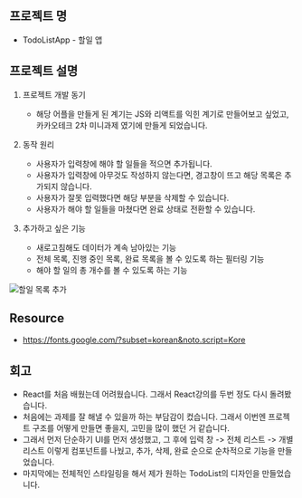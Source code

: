  ## 프로젝트 명
- TodoListApp - 할일 앱 

## 프로젝트 설명 
1. 프로젝트 개발 동기
   - 해당 어플을 만들게 된 계기는 JS와 리액트를 익힌 계기로 만들어보고 싶었고, 카카오테크 2차 미니과제 였기에 만들게 되었습니다.
    
2. 동작 원리
    - 사용자가 입력창에 해야 할 일들을 적으면 추가됩니다.
    - 사용자가 입력창에 아무것도 작성하지 않는다면, 경고창이 뜨고 해당 목록은 추가되지 않습니다.
    - 사용자가 잘못 입력했다면 해당 부분을 삭제할 수 있습니다.
    - 사용자가 해야 할 일들을 마쳤다면 완료 상태로 전환할 수 있습니다.

3. 추가하고 싶은 기능
   - 새로고침해도 데이터가 계속 남아있는 기능
   - 전체 목록, 진행 중인 목록, 완료 목록을 볼 수 있도록 하는 필터링 기능
   - 해야 할 일의 총 개수를 볼 수 있도록 하는 기능

![할일 목록 추가](https://github.com/HeHelee/react-todo-list-precourse/assets/119719994/87636f46-89e7-4d99-a09f-b7425c359ceb)
     
## Resource
- https://fonts.google.com/?subset=korean&noto.script=Kore

## 회고
- React를 처음 배웠는데 어려웠습니다. 그래서 React강의를 두번 정도 다시 돌려봤습니다.
- 처음에는 과제를 잘 해낼 수 있을까 하는 부담감이 컸습니다. 그래서 이번엔 프로젝트 구조를 어떻게 만들면 좋을지, 고민을 많이 했던 거 같습니다.
- 그래서 먼저 단순하기 UI를 먼저 생성했고, 그 후에 입력 창 -> 전체 리스트 -> 개별 리스트 이렇게 컴포넌트를 나눴고, 추가, 삭제, 완료 순으로 순차적으로 기능을 만들었습니다.
- 마지막에는 전체적인 스타일링을 해서 제가 원하는 TodoList의 디자인을 만들었습니다. 

